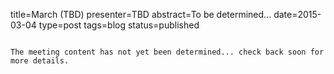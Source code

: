title=March (TBD)
presenter=TBD
abstract=To be determined...
date=2015-03-04
type=post
tags=blog
status=published
~~~~~~

The meeting content has not yet been determined... check back soon for more details.
